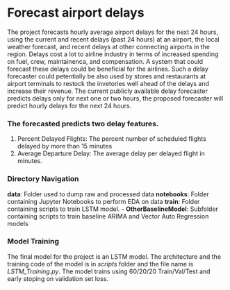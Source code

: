 # Forecast airport delays
The project forecasts hourly average airport delays for the next 24 hours, using the current and recent delays (past 24 hours) at an airport, 
the local weather forecast, and recent delays at other connecting airports in the region. Delays cost a lot to airline industry in terms of 
increased spending on fuel, crew, maintainenca, and compensation. A system that could forecast these delays could be beneficial for the 
airlines. Such a delay forecaster could petentially be also used by stores and restaurants at airport terminals to restock the invetories well 
ahead of the delays and increase their revenue. The current publicly available delay forecaster predicts delays only for next one or two hours, 
the proposed forecaster will predict hourly delays for the next 24 hours.


### The forecasted predicts two delay features.
1) Percent Delayed Flights: The percent number of scheduled flights delayed by more than 15 minutes
2) Average Departure Delay: The average delay per delayed flight in minutes.


### Directory Navigation
**data**:  Folder used to dump raw and processed data 
**notebooks**:  Folder containing Jupyter Notebooks to perform EDA on data
**train**: Folder containing scripts to train LSTM model. 
	- **OtherBaselineModel**: Subfolder containing scripts to train baseline ARIMA and Vector Auto Regression models
	
### Model Training
The final model for the project is an LSTM model. The architecture and the training code of the model is in *scripts* folder and the file name is *LSTM_Training.py*.
The model trains using 60/20/20 Train/Val/Test and early stoping on validation set loss.


